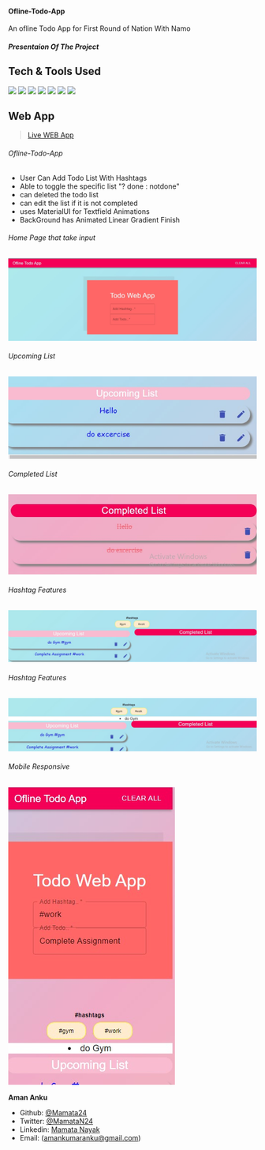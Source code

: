 #### Ofline-Todo-App
An ofline Todo App for First Round of Nation With Namo

##### Presentaion Of The Project

## Tech & Tools Used

<img src = "https://img.shields.io/badge/-HTML5-E34F26?style=flat&logo=html5&logoColor=white"> <img src = "https://img.shields.io/badge/-CSS3-1572B6?style=flat&logo=css3&logoColor=white"> <img src="https://img.shields.io/badge/-JavaScript-eed718?style=flat&logo=javascript&logoColor=ffffff"> <img src="https://img.shields.io/badge/-React-000000?style=flat&logo=react&logoColor=00c8ff">   <img src="https://img.shields.io/badge/-Node.js-3C873A?style=flat&logo=Node.js&logoColor=white">   <img src="http://img.shields.io/badge/-Git-F1502F?style=flat&logo=git&logoColor=FFFFFF">   <img src="http://img.shields.io/badge/-Github-000000?style=flat&logo=github&logoColor=FFFFFF"> 

## Web App

> [Live WEB App](https://ofline-todo.netlify.app/)



###### Ofline-Todo-App

- User Can Add Todo List With Hashtags
- Able to toggle the specific list "? done : notdone"
- can deleted the todo list 
- can edit the list if it is not completed
- uses MaterialUI for Textfield Animations
- BackGround has Animated Linear Gradient Finish

###### Home Page that take input
![Page1](https://github.com/amananku26/Ofline-Todo-App/blob/main/assets/img1.jpg)
###### Upcoming List
![Page 2](https://github.com/amananku26/Ofline-Todo-App/blob/main/assets/img2.jpg)
###### Completed List
![Page 3](https://github.com/amananku26/Ofline-Todo-App/blob/main/assets/img3.jpg)
###### Hashtag Features
![Page 3](https://github.com/amananku26/Ofline-Todo-App/blob/main/assets/img4.jpg)
###### Hashtag Features
![Page 3](https://github.com/amananku26/Ofline-Todo-App/blob/main/assets/img5.jpg)
###### Mobile Responsive
![Page 3](https://github.com/amananku26/Ofline-Todo-App/blob/main/assets/img6.jpg)



 **Aman Anku**

- Github: [@Mamata24](https://github.com/amananku26)
- Twitter: [@MamataN24](https://twitter.com/amananku26)
- Linkedin: [Mamata Nayak](https://www.linkedin.com/in/amananku26)
- Email: (amankumaranku@gmail.com)


